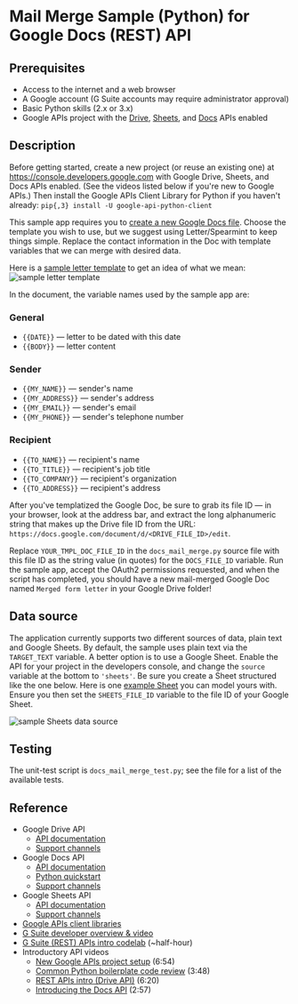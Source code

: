 # Mail Merge Sample (Python) for Google Docs (REST) API

## Prerequisites

- Access to the internet and a web browser
- A Google account (G Suite accounts may require administrator approval)
- Basic Python skills (2.x or 3.x)
- Google APIs project with the [Drive](https://developers.google.com/drive/), [Sheets](https://developers.google.com/sheets/), and [Docs](https://developers.google.com/docs/) APIs enabled

## Description

Before getting started, create a new project (or reuse an existing one) at <https://console.developers.google.com> with Google Drive, Sheets, and Docs APIs enabled. (See the videos listed below if you're new to Google APIs.) Then install the Google APIs Client Library for Python if you haven't already: `pip{,3} install -U google-api-python-client`

This sample app requires you to [create a new Google Docs file](https://docs.google.com). Choose the template you wish to use, but we suggest using Letter/Spearmint to keep things simple. Replace the contact information in the Doc with template variables that we can merge with desired data.

Here is a [sample letter template](https://drive.google.com/open?id=1Rr7eKm3tvUgRKRoOYVSMF69IVAHIOPS72-l0CzsPmfM) to get an idea of what we mean: ![sample letter template](https://user-images.githubusercontent.com/1102504/44741564-51ea2480-aab2-11e8-871c-a836626b2a0d.png "sample letter template")

In the document, the variable names used by the sample app are:

### General

* `{{DATE}}` — letter to be dated with this date
* `{{BODY}}` — letter content

### Sender

* `{{MY_NAME}}` — sender's name
* `{{MY_ADDRESS}}` — sender's address
* `{{MY_EMAIL}}` — sender's email
* `{{MY_PHONE}}` — sender's telephone number

### Recipient

* `{{TO_NAME}}` — recipient's name
* `{{TO_TITLE}}` — recipient's job title
* `{{TO_COMPANY}}` — recipient's organization
* `{{TO_ADDRESS}}` — recipient's address

After you've templatized the Google Doc, be sure to grab its file ID — in your browser, look at the address bar, and extract the long alphanumeric string that makes up the Drive file ID from the URL: `https://docs.google.com/document/d/<DRIVE_FILE_ID>/edit`.

Replace `YOUR_TMPL_DOC_FILE_ID` in the `docs_mail_merge.py` source file with this file ID as the string value (in quotes) for the `DOCS_FILE_ID` variable. Run the sample app, accept the OAuth2 permissions requested, and when the script has completed, you should have a new mail-merged Google Doc named `Merged form letter` in your Google Drive folder!

## Data source

The application currently supports two different sources of data, plain text and Google Sheets. By default, the sample uses plain text via the `TARGET_TEXT` variable. A better option is to use a Google Sheet. Enable the API for your project in the developers console, and change the `source` variable at the bottom to `'sheets'`. Be sure you create a Sheet structured like the one below. Here is one [example Sheet](https://docs.google.com/spreadsheets/d/1vaoqPYGL1cJvkogV36nu3AKQ5rUacXj9TV-zqTvXuMU/edit) you can model yours with. Ensure you then set the `SHEETS_FILE_ID` variable to the file ID of your Google Sheet.

![sample Sheets data source](https://user-images.githubusercontent.com/1102504/54064578-62e6c180-41ca-11e9-86f6-9d147ac17200.png "sample Sheets data source")

## Testing

The unit-test script is `docs_mail_merge_test.py`; see the file for a list of the available tests.

## Reference

- Google Drive API
    - [API documentation](https://developers.google.com/drive)
    - [Support channels](https://developers.google.com/drive/api/v3/support)
- Google Docs API
    - [API documentation](https://developers.google.com/docs)
    - [Python quickstart](https://developers.google.com/docs/api/quickstart/python)
    - [Support channels](https://developers.google.com/docs/api/support)
- Google Sheets API
    - [API documentation](https://developers.google.com/sheets)
    - [Support channels](https://developers.google.com/sheets/api/support)
- [Google APIs client libraries](https://developers.google.com/api-client-library)
- [G Suite developer overview &amp; video](https://developers.google.com/gsuite)
- [G Suite (REST) APIs intro codelab](https://g.co/codelabs/gsuite-apis-intro) (~half-hour)
- Introductory API videos
    - [New Google APIs project setup](https://goo.gl/RbyTFD) (6:54)
    - [Common Python boilerplate code review](https://goo.gl/KMfbeK) (3:48)
    - [REST APIs intro (Drive API)](https://goo.gl/ZIgf8k) (6:20)
    - [Introducing the Docs API](https://youtu.be/jeU-tWKeb6g) (2:57)
